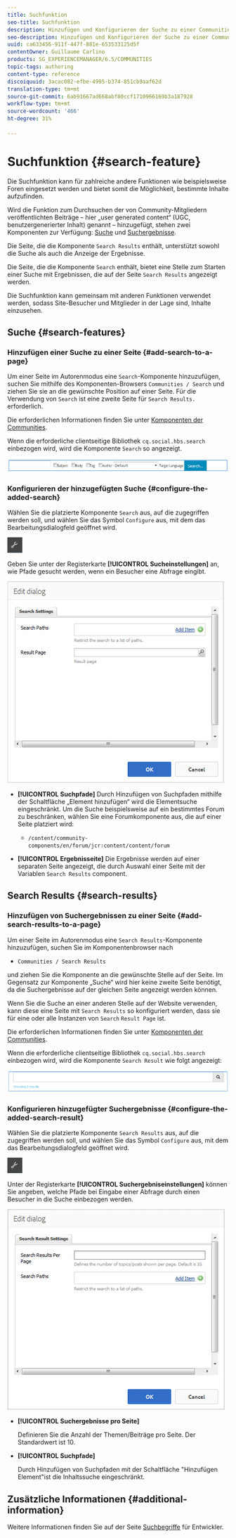 ```yaml
---
title: Suchfunktion
seo-title: Suchfunktion
description: Hinzufügen und Konfigurieren der Suche zu einer Communities-Site
seo-description: Hinzufügen und Konfigurieren der Suche zu einer Communities-Site
uuid: ca633456-911f-447f-881e-653533125d5f
contentOwner: Guillaume Carlino
products: SG_EXPERIENCEMANAGER/6.5/COMMUNITIES
topic-tags: authoring
content-type: reference
discoiquuid: 3acac082-efbe-4995-b374-851cb9aaf62d
translation-type: tm+mt
source-git-commit: 6ab91667ad668abf80ccf1710966169b3a187928
workflow-type: tm+mt
source-wordcount: '466'
ht-degree: 31%

---
```



# Suchfunktion {#search-feature}

Die Suchfunktion kann für zahlreiche andere Funktionen wie beispielsweise Foren eingesetzt werden und bietet somit die Möglichkeit, bestimmte Inhalte aufzufinden.

Wird die Funktion zum Durchsuchen der von Community-Mitgliedern veröffentlichten Beiträge – hier „user generated content“ (UGC, benutzergenerierter Inhalt) genannt – hinzugefügt, stehen zwei Komponenten zur Verfügung: [Suche](#search) und [Suchergebnisse](#search-results).

Die Seite, die die Komponente `Search Results` enthält, unterstützt sowohl die Suche als auch die Anzeige der Ergebnisse.

Die Seite, die die Komponente `Search` enthält, bietet eine Stelle zum Starten einer Suche mit Ergebnissen, die auf der Seite `Search Results` angezeigt werden.

Die Suchfunktion kann gemeinsam mit anderen Funktionen verwendet werden, sodass Site-Besucher und Mitglieder in der Lage sind, Inhalte einzusehen.

## Suche {#search-features}

### Hinzufügen einer Suche zu einer Seite {#add-search-to-a-page}

Um einer Seite im Autorenmodus eine `Search`-Komponente hinzuzufügen, suchen Sie mithilfe des Komponenten-Browsers `Communities / Search` und ziehen Sie sie an die gewünschte Position auf einer Seite. Für die Verwendung von `Search` ist eine zweite Seite für `Search Results.` erforderlich.

Die erforderlichen Informationen finden Sie unter [Komponenten der Communities](basics.md).

Wenn die erforderliche clientseitige Bibliothek `cq.social.hbs.search` einbezogen wird, wird die Komponente `Search` so angezeigt.

![add-search](assets/add-search.png)

### Konfigurieren der hinzugefügten Suche {#configure-the-added-search}

Wählen Sie die platzierte Komponente `Search` aus, auf die zugegriffen werden soll, und wählen Sie das Symbol `Configure` aus, mit dem das Bearbeitungsdialogfeld geöffnet wird.

![Konfirue](assets/configure-new.png)

Geben Sie unter der Registerkarte **[!UICONTROL Sucheinstellungen]** an, wie Pfade gesucht werden, wenn ein Besucher eine Abfrage eingibt.

![search-settings](assets/search-settings.png)

* **[!UICONTROL Suchpfade]** Durch Hinzufügen von Suchpfaden mithilfe der Schaltfläche „Element hinzufügen“ wird die Elementsuche eingeschränkt. Um die Suche beispielsweise auf ein bestimmtes Forum zu beschränken, wählen Sie eine Forumkomponente aus, die auf einer Seite platziert wird:

   * `/content/community-components/en/forum/jcr:content/content/forum`

* **[!UICONTROL Ergebnisseite]**
Die Ergebnisse werden auf einer separaten Seite angezeigt, die durch Auswahl einer Seite mit der Variablen 
`Search Results` component.

## Search Results {#search-results}

### Hinzufügen von Suchergebnissen zu einer Seite {#add-search-results-to-a-page}

Um einer Seite im Autorenmodus eine `Search Results`-Komponente hinzuzufügen, suchen Sie im Komponentenbrowser nach

* `Communities / Search Results`

und ziehen Sie die Komponente an die gewünschte Stelle auf der Seite. Im Gegensatz zur Komponente „Suche“ wird hier keine zweite Seite benötigt, da die Suchergebnisse auf der gleichen Seite angezeigt werden können.

Wenn Sie die Suche an einer anderen Stelle auf der Website verwenden, kann diese eine Seite mit `Search Results` so konfiguriert werden, dass sie für eine oder alle Instanzen von `Search` `Result Page`  ist.

Die erforderlichen Informationen finden Sie unter [Komponenten der Communities](basics.md).

Wenn die erforderliche clientseitige Bibliothek `cq.social.hbs.search` einbezogen wird, wird die Komponente `Search Result` wie folgt angezeigt:

![search-result](assets/search-result1.png)

### Konfigurieren hinzugefügter Suchergebnisse {#configure-the-added-search-result}

Wählen Sie die platzierte Komponente `Search Results` aus, auf die zugegriffen werden soll, und wählen Sie das Symbol `Configure` aus, mit dem das Bearbeitungsdialogfeld geöffnet wird.

![konfigurieren](assets/configure-new.png)

Unter der Registerkarte **[!UICONTROL Suchergebniseinstellungen]** können Sie angeben, welche Pfade bei Eingabe einer Abfrage durch einen Besucher in die Suche einbezogen werden.

![search-result-settings](assets/search-result-settings.png)

* **[!UICONTROL Suchergebnisse pro Seite]**

   Definieren Sie die Anzahl der Themen/Beiträge pro Seite. Der Standardwert ist 10.

* **[!UICONTROL Suchpfade]**

   Durch Hinzufügen von Suchpfaden mit der Schaltfläche &quot;Hinzufügen Element&quot;ist die Inhaltssuche eingeschränkt.

## Zusätzliche Informationen {#additional-information}

Weitere Informationen finden Sie auf der Seite [Suchbegriffe](search-implementation.md) für Entwickler.
